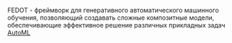 FEDOT - фреймворк для генеративного автоматического машинного обучения, позволяющий создавать сложные композитные модели, обеспечивающие эффективное решение различных прикладных задач
[AutoML](https://yashchenkoanastasia.github.io/github-pages-with-jekyll/autoML)
